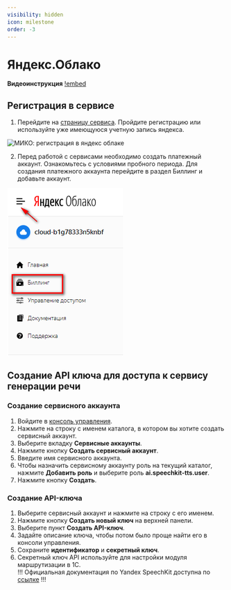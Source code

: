 ```yaml
---
visibility: hidden
icon: milestone
order: -3
---
```

# Яндекс.Облако
**Видеоинструкция**
[!embed](https://youtu.be/1IV9RUDm__w)

## Регистрация в сервисе
1. Перейдите на <a href='https://cloud.yandex.ru' target="_blank">страницу сервиса</a>. Пройдите регистрацию или используйте уже имеющуюся учетную запись яндекса.

<img class="miko-shadow img-zoomable"  
    src="/assets/rooting/yandex_0.png"
    data-original="/assets/rooting/yandex_0.png"
    srcset="/assets/rooting/yandex_0_prev.png 1x, /assets/rooting/yandex_0.png 2x" 
    alt="МИКО: регистрация в яндекс облаке"
/> 

2. Перед работой с сервисами необходимо создать платежный аккаунт. Ознакомьтесь с условиями пробного периода. Для создания платежного аккаунта перейдите в раздел Биллинг и добавьте аккаунт.  

<img class="miko-shadow"  
    src="/assets/rooting/yandex_1.png"
    alt="МИКО: регистрация в яндекс облаке, билинг"
/> 

## Создание API ключа для доступа к сервису генерации речи
### Создание сервисного аккаунта
1. Войдите в <a href='https://console.cloud.yandex.ru' target="_blank">консоль управления</a>.  
2. Нажмите на строку с именем каталога, в котором вы хотите создать сервисный аккаунт.  
3. Выберите вкладку **Сервисные аккаунты**.  
4. Нажмите кнопку **Создать сервисный аккаунт**.  
5. Введите имя сервисного аккаунта.  
6. Чтобы назначить сервисному аккаунту роль на текущий каталог, нажмите **Добавить роль** и выберите роль **ai.speechkit-tts.user**.  
7. Нажмите кнопку **Создать**.
### Создание API-ключа
1. Выберите сервисный аккаунт и нажмите на строку с его именем.  
2. Нажмите кнопку **Создать новый ключ** на верхней панели.  
3. Выберите пункт **Создать API-ключ**.  
4. Задайте описание ключа, чтобы потом было проще найти его в консоли управления.  
5. Сохраните **идентификатор** и **секретный ключ**.  
6. Секретный ключ API используйте для настройки модуля маршрутизации в 1С.  
!!!
Официальная документация по Yandex SpeechKit доступна по <a href='https://cloud.yandex.ru/docs/speechkit' target="_blank">ссылке</a>
!!!